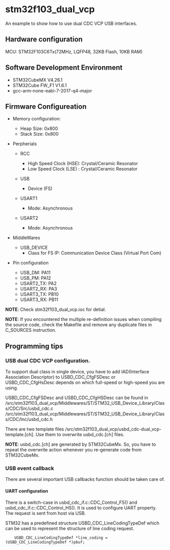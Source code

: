 # stm32f103_dual_vcp

An example to show how to use dual CDC VCP USB interfaces. 

## Hardware configuration

MCU: STM32F103C6Tx(72MHz, LQFP48, 32KB Flash, 10KB RAM)

## Software Development Environment

- STM32CubeMX V4.26.1
- STM32Cube FW_F1 V1.6.1
- gcc-arm-none-eabi-7-2017-q4-major

## Firmware Configureation

- Memory configuration:
    - Heap Size: 0x800
    - Stack Size: 0x800

- Perpherials
    - RCC 
        - High Speed Clock (HSE): Crystal/Ceramic Resonator
        - Low Speed Clock (LSE) : Crystal/Ceramic Resonator
    - USB
        - Device (FS)

    - USART1
        - Mode: Asynchronous

    - USART2
        - Mode: Asynchronous

- MiddleWares
    - USB_DEVICE
        - Class for FS IP: Communication Device Class (Virtual Port Com)

- Pin configuration
    - USB_DM: PA11
    - USB_PM: PA12
    - USART2_TX: PA2
    - USART2_RX: PA3
    - USART3_TX: PB10
    - USART3_RX: PB11

**NOTE**: Check stm32f103_dual_vcp.ioc for detial.

**NOTE**: If you encountered the multiple re-definition issues when compiling the source code, 
    check the Makefile and remove any duplicate files in C_SOURCES instruction.

## Programming tips

### USB dual CDC VCP configuration.

To support dual class in single device, you have to add IAD(Interface Association Descriptor) to 
USBD_CDC_CfgFSDesc or USBD_CDC_CfgHsDesc depends on which full-speed or high-speed you are using.

USBD_CDC_CfgFSDesc and USBD_CDC_CfgHSDesc can be found in 
/src/stm32f103_dual_vcp/Middlewares/ST/STM32_USB_Device_Library/Class/CDC/Src/usbd_cdc.c
/src/stm32f103_dual_vcp/Middlewares/ST/STM32_USB_Device_Library/Class/CDC/Inc/usbd_cdc.h

There are two template files /src/stm32f103_dual_vcp/usbd_cdc-dual_vcp-template.[ch]. 
Use them to overwrite usbd_cdc.[ch] files.

**NOTE**: usbd_cdc.[ch] are generated by STM32CubeMx. So, you have to repeat the overwrite action
whenever you re-generate code from STM32CubeMx.

### USB event callback

There are several important USB callbacks function should be taken care of. 

#### UART configuration

There is a switch-case in usbd_cdc_if.c::CDC_Control_FS() and usbd_cdc_if.c::CDC_Control_HS(). 
It is used to configure UART property. The request is sent from host via USB.

STM32 has a predefined structure USBD_CDC_LineCodingTypeDef which can be used to represent 
the structure of line coding request.

```
    USBD_CDC_LineCodingTypeDef *line_coding = (USBD_CDC_LineCodingTypeDef *)pbuf;
```



